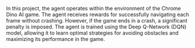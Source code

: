 In this project, the agent operates within the environment of the Chrome Dino AI game. The agent receives rewards for successfully navigating each frame without crashing. However, if the game ends in a crash, a significant penalty is imposed. The agent is trained using the Deep Q-Network (DQN) model, allowing it to learn optimal strategies for avoiding obstacles and maximizing its performance in the game.
